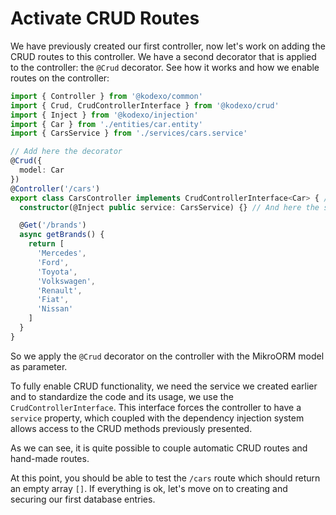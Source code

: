 # Activate CRUD Routes

We have previously created our first controller, now let's work on adding the CRUD routes to this controller. We have a second decorator that is applied to the controller: the `@Crud` decorator. See how it works and how we enable routes on the controller:

```typescript
import { Controller } from '@kodexo/common'
import { Crud, CrudControllerInterface } from '@kodexo/crud'
import { Inject } from '@kodexo/injection'
import { Car } from './entities/car.entity'
import { CarsService } from './services/cars.service'

// Add here the decorator
@Crud({
  model: Car
})
@Controller('/cars')
export class CarsController implements CrudControllerInterface<Car> { // Add here the interface
  constructor(@Inject public service: CarsService) {} // And here the service injected

  @Get('/brands')
  async getBrands() {
    return [
      'Mercedes',
      'Ford',
      'Toyota',
      'Volkswagen',
      'Renault',
      'Fiat',
      'Nissan'
    ]
  }
}
```

So we apply the `@Crud` decorator on the controller with the MikroORM model as parameter.

To fully enable CRUD functionality, we need the service we created earlier and to standardize the code and its usage, we use the `CrudControllerInterface`. This interface forces the controller to have a `service` property, which coupled with the dependency injection system allows access to the CRUD methods previously presented.

As we can see, it is quite possible to couple automatic CRUD routes and hand-made routes.

At this point, you should be able to test the `/cars` route which should return an empty array `[]`. If everything is ok, let's move on to creating and securing our first database entries.
